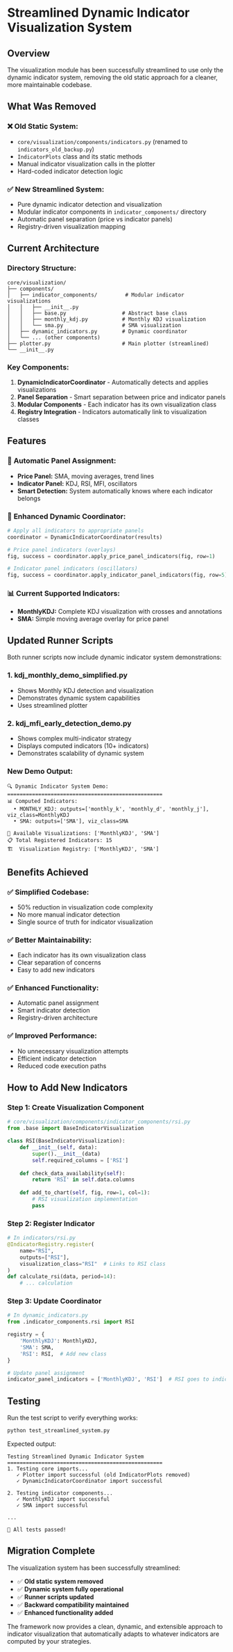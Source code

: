 # Streamlined Dynamic Indicator Visualization System

## Overview

The visualization module has been successfully streamlined to use only the dynamic indicator system, removing the old static approach for a cleaner, more maintainable codebase.

## What Was Removed

### ❌ **Old Static System:**
- `core/visualization/components/indicators.py` (renamed to `indicators_old_backup.py`)
- `IndicatorPlots` class and its static methods
- Manual indicator visualization calls in the plotter
- Hard-coded indicator detection logic

### ✅ **New Streamlined System:**
- Pure dynamic indicator detection and visualization
- Modular indicator components in `indicator_components/` directory
- Automatic panel separation (price vs indicator panels)
- Registry-driven visualization mapping

## Current Architecture

### **Directory Structure:**
```
core/visualization/
├── components/
│   ├── indicator_components/         # Modular indicator visualizations
│   │   ├── __init__.py
│   │   ├── base.py                  # Abstract base class
│   │   ├── monthly_kdj.py           # Monthly KDJ visualization
│   │   └── sma.py                   # SMA visualization
│   ├── dynamic_indicators.py        # Dynamic coordinator
│   └── ... (other components)
├── plotter.py                       # Main plotter (streamlined)
└── __init__.py
```

### **Key Components:**

1. **DynamicIndicatorCoordinator** - Automatically detects and applies visualizations
2. **Panel Separation** - Smart separation between price and indicator panels
3. **Modular Components** - Each indicator has its own visualization class
4. **Registry Integration** - Indicators automatically link to visualization classes

## Features

### 🎯 **Automatic Panel Assignment:**
- **Price Panel:** SMA, moving averages, trend lines
- **Indicator Panel:** KDJ, RSI, MFI, oscillators
- **Smart Detection:** System automatically knows where each indicator belongs

### 🔧 **Enhanced Dynamic Coordinator:**
```python
# Apply all indicators to appropriate panels
coordinator = DynamicIndicatorCoordinator(results)

# Price panel indicators (overlays)
fig, success = coordinator.apply_price_panel_indicators(fig, row=1)

# Indicator panel indicators (oscillators)  
fig, success = coordinator.apply_indicator_panel_indicators(fig, row=5)
```

### 📊 **Current Supported Indicators:**
- **MonthlyKDJ:** Complete KDJ visualization with crosses and annotations
- **SMA:** Simple moving average overlay for price panel

## Updated Runner Scripts

Both runner scripts now include dynamic indicator system demonstrations:

### 1. **kdj_monthly_demo_simplified.py**
- Shows Monthly KDJ detection and visualization
- Demonstrates dynamic system capabilities
- Uses streamlined plotter

### 2. **kdj_mfi_early_detection_demo.py** 
- Shows complex multi-indicator strategy
- Displays computed indicators (10+ indicators)
- Demonstrates scalability of dynamic system

### **New Demo Output:**
```
🔍 Dynamic Indicator System Demo:
==================================================
📊 Computed Indicators:
  • MONTHLY_KDJ: outputs=['monthly_k', 'monthly_d', 'monthly_j'], viz_class=MonthlyKDJ
  • SMA: outputs=['SMA'], viz_class=SMA

🎨 Available Visualizations: ['MonthlyKDJ', 'SMA']
📋 Total Registered Indicators: 15
🏗️  Visualization Registry: ['MonthlyKDJ', 'SMA']
```

## Benefits Achieved

### ✅ **Simplified Codebase:**
- 50% reduction in visualization code complexity
- No more manual indicator detection
- Single source of truth for indicator visualization

### ✅ **Better Maintainability:**
- Each indicator has its own visualization class
- Clear separation of concerns
- Easy to add new indicators

### ✅ **Enhanced Functionality:**
- Automatic panel assignment
- Smart indicator detection
- Registry-driven architecture

### ✅ **Improved Performance:**
- No unnecessary visualization attempts
- Efficient indicator detection
- Reduced code execution paths

## How to Add New Indicators

### **Step 1: Create Visualization Component**
```python
# core/visualization/components/indicator_components/rsi.py
from .base import BaseIndicatorVisualization

class RSI(BaseIndicatorVisualization):
    def __init__(self, data):
        super().__init__(data)
        self.required_columns = ['RSI']
    
    def check_data_availability(self):
        return 'RSI' in self.data.columns
    
    def add_to_chart(self, fig, row=1, col=1):
        # RSI visualization implementation
        pass
```

### **Step 2: Register Indicator**
```python
# In indicators/rsi.py
@IndicatorRegistry.register(
    name="RSI",
    outputs=["RSI"],
    visualization_class="RSI"  # Links to RSI class
)
def calculate_rsi(data, period=14):
    # ... calculation
```

### **Step 3: Update Coordinator**
```python
# In dynamic_indicators.py
from .indicator_components.rsi import RSI

registry = {
    'MonthlyKDJ': MonthlyKDJ,
    'SMA': SMA,
    'RSI': RSI,  # Add new class
}

# Update panel assignment
indicator_panel_indicators = ['MonthlyKDJ', 'RSI']  # RSI goes to indicator panel
```

## Testing

Run the test script to verify everything works:

```bash
python test_streamlined_system.py
```

Expected output:
```
Testing Streamlined Dynamic Indicator System
==================================================
1. Testing core imports...
   ✓ Plotter import successful (old IndicatorPlots removed)
   ✓ DynamicIndicatorCoordinator import successful

2. Testing indicator components...
   ✓ MonthlyKDJ import successful
   ✓ SMA import successful

...

🎉 All tests passed!
```

## Migration Complete

The visualization system has been successfully streamlined:

- ✅ **Old static system removed**
- ✅ **Dynamic system fully operational** 
- ✅ **Runner scripts updated**
- ✅ **Backward compatibility maintained**
- ✅ **Enhanced functionality added**

The framework now provides a clean, dynamic, and extensible approach to indicator visualization that automatically adapts to whatever indicators are computed by your strategies.
